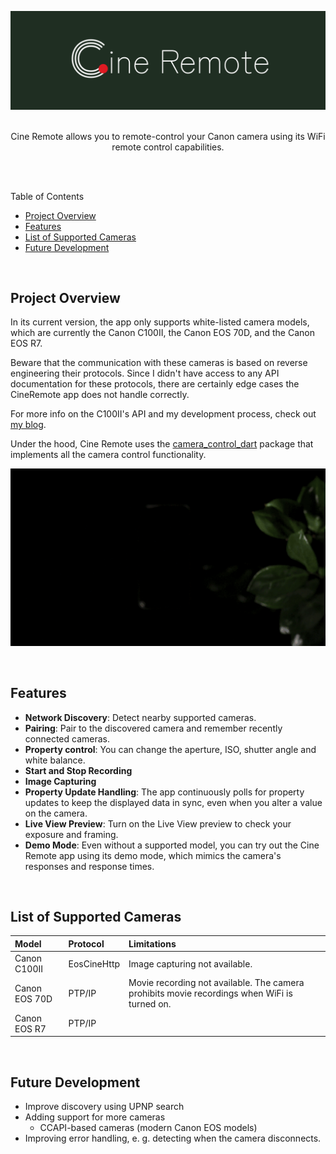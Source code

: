 ![Cine Remote Banner](docs/assets/cine_remote_banner.png)
<br>
<br>

<p align="center">
Cine Remote allows you to remote-control your Canon camera using its WiFi remote control capabilities.
</p>
<br>
<br>

Table of Contents
- [Project Overview](#project-overview)
- [Features](#features)
- [List of Supported Cameras](#list-of-supported-cameras)
- [Future Development](#future-development)

<br>

## Project Overview

In its current version, the app only supports white-listed camera models, which are currently the Canon C100II, the Canon EOS 70D, and the Canon EOS R7.

Beware that the communication with these cameras is based on reverse engineering their protocols. Since I didn't have access to any API documentation for these protocols, there are certainly edge cases the CineRemote app does not handle correctly.

For more info on the C100II's API and my development process, check out [my blog](https://julianschroden.com/series/Exploring-the-Canon-Browser-Remote-API/1/).

Under the hood, Cine Remote uses the [camera_control_dart](https://github.com/JulianSchroden/camera_control_dart) package that implements all the camera control functionality.

<p align="center">
  <img src="docs/assets/cine_remote_teaser.gif" alt="Cine Remote Demo"/>
</p>
<br>

## Features

- **Network Discovery**: Detect nearby supported cameras.
- **Pairing**: Pair to the discovered camera and remember recently connected cameras.
- **Property control**: You can change the aperture, ISO, shutter angle and white balance.
- **Start and Stop Recording**
- **Image Capturing**
- **Property Update Handling**: The app continuously polls for property updates to keep the displayed data in sync, even when you alter a value on the camera.
- **Live View Preview**: Turn on the Live View preview to check your exposure and framing.
- **Demo Mode**: Even without a supported model, you can try out the Cine Remote app using its demo mode, which mimics the camera's responses and response times.

<br>

## List of Supported Cameras

| Model         | Protocol    | Limitations                                                                                  |
|:--------------|:------------|:---------------------------------------------------------------------------------------------|
| Canon C100II  | EosCineHttp | Image capturing not available.                                                               |
| Canon EOS 70D | PTP/IP      | Movie recording not available. The camera prohibits movie recordings when WiFi is turned on. |
| Canon EOS R7  | PTP/IP      |                                                                                              |


<br>

## Future Development

- Improve discovery using UPNP search
- Adding support for more cameras
  - CCAPI-based cameras (modern Canon EOS models)
- Improving error handling, e. g. detecting when the camera disconnects.
